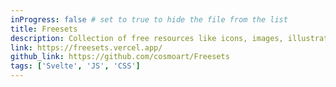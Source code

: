 ```yaml
---
inProgress: false # set to true to hide the file from the list
title: Freesets
description: Collection of free resources like icons, images, illustrations, components, libraries and more!
link: https://freesets.vercel.app/
github_link: https://github.com/cosmoart/Freesets
tags: ['Svelte', 'JS', 'CSS']
---
```

